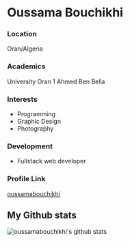 # Oussama Bouchikhi

### Location

Oran/Algeria

### Academics

University Oran 1 Ahmed Ben Bella

### Interests

- Programming
- Graphic Design
- Photography

### Development

- Fullstack web developer

### Profile Link

[oussamabouchikhi](https://github.com/oussamabouchikhi)

## My Github stats 
<img align="center" src="https://github-readme-stats.vercel.app/api?username=oussamabouchikhi&bg_color=071A2C&icon_color=4194FD&show_icons=true&count_private=true&theme=tokyonight&line_height=27&text_color=FFFFFF" alt="oussamabouchikhi's github stats"/>

